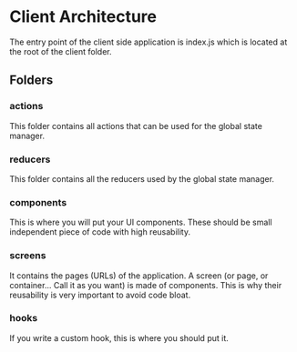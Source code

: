 # **Client** Architecture

The entry point of the client side application is index.js which is located at the root of the client folder.

## **Folders**

### **actions**

This folder contains all actions that can be used for the global state manager.

### **reducers**

This folder contains all the reducers used by the global state manager.

### **components**

This is where you will put your UI components. These should be small independent piece of code with high reusability.

### **screens**

It contains the pages (URLs) of the application. A screen (or page, or container... Call it as you want) is made of components. This is why their reusability is very important to avoid code bloat.

### **hooks**

If you write a custom hook, this is where you should put it.
